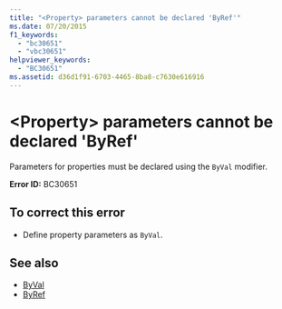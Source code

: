 ```yaml
---
title: "<Property> parameters cannot be declared 'ByRef'"
ms.date: 07/20/2015
f1_keywords: 
  - "bc30651"
  - "vbc30651"
helpviewer_keywords: 
  - "BC30651"
ms.assetid: d36d1f91-6703-4465-8ba8-c7630e616916
---
```

# \<Property> parameters cannot be declared 'ByRef'
Parameters for properties must be declared using the `ByVal` modifier.  
  
 **Error ID:** BC30651  
  
## To correct this error  
  
-   Define property parameters as `ByVal`.  
  
## See also
- [ByVal](../../visual-basic/language-reference/modifiers/byval.md)
- [ByRef](../../visual-basic/language-reference/modifiers/byref.md)

